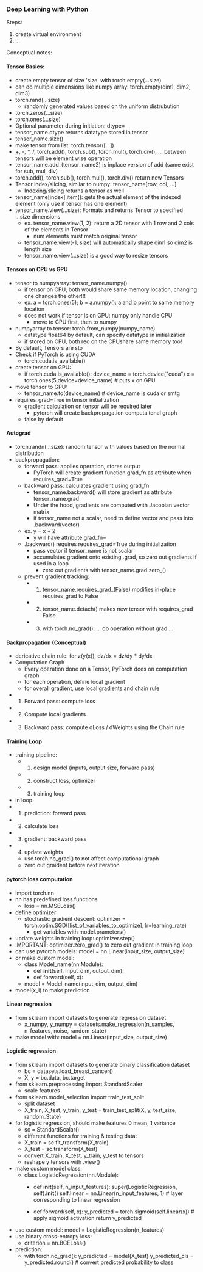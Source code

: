 ### Deep Learning with Python
Steps:

1. create virtual environment
2. ...

Conceptual notes:

#### Tensor Basics:
- create empty tensor of size 'size' with torch.empty(...size)
- can do multiple dimensions like numpy array: torch.empty(dim1, dim2, dim3)
- torch.rand(...size)
    - randomly generated values based on the uniform distrubution
- torch.zeros(...size)
- torch.ones(...size)
- Optional parameter during initiation: dtype=<type>
- tensor_name.dtype returns datatype stored in tensor
- tensor_name.size()
- make tensor from list: torch.tensor([...])
- +, -, *, /, torch.add(), torch.sub(), torch.mul(), torch.div(), ... between tensors will be element wise operation
- tensor_name.add_(tensor_name2) is inplace version of add (same exist for sub, mul, div)
- torch.add(), torch.sub(), torch.mul(), torch.div() return new Tensors
- Tensor index/slicing, similar to numpy: tensor_name[row, col, ...]
    - Indexing/slicing returns a tensor as well
- tensor_name[index].item(): gets the actual element of the indexed element (only use if tensor has one element)
- tensor_name.view(...size): Formats and returns Tensor to specified ...size dimensions 
    - ex. tensor_name.view(1, 2): return a 2D tensor with 1 row and 2 cols of the elements in Tensor
        - num elements must match original tensor
    - tensor_name.view(-1, size) will automatically shape dim1 so dim2 is length size
    - tensor_name.view(...size) is a good way to resize tensors

#### Tensors on CPU vs GPU
- tensor to numpyarray: tensor_name.numpy()
    - if tensor on CPU, both would share same memory location, changing one changes the other!!!
    - ex. a = torch.ones(5); b = a.numpy(): a and b point to same memory location
    - does not work if tensor is on GPU: numpy only handle CPU
        - move to CPU first, then to numpy
- numpyarray to tensor: torch.from_numpy(numpy_name)
    - datatype float64 by default, can specify datatype in initialization
    - if stored on CPU, both red on the CPUshare same memory too!
- By default, Tensors are sto
- Check if PyTorch is using CUDA
    - torch.cuda.is_available()
- create tensor on GPU:
    - if torch.cuda.is_available():
        device_name = torch.device("cuda")
        x = torch.ones(5,device=device_name) # puts x on GPU
- move tensor to GPU:
    - tensor_name.to(device_name) # device_name is cuda or smtg
- requires_grad=True in tensor initialization
    - gradient calculation on tensor will be required later
        - pytorch will create backpropagation computaitonal graph
    - false by default

#### Autograd
- torch.randn(...size): random tensor with values based on the normal distribution
- backpropagation:
    - forward pass: applies operation, stores output
        - PyTorch will create gradient function grad_fn as attribute when requires_grad=True
    - backward pass: calculates gradient using grad_fn
        - tensor_name.backward() will store gradient as attribute tensor_name.grad
        - Under the hood, gradients are computed with Jacobian vector matrix
        - if tensor_name not a scalar, need to define vector and pass into .backward(vector)
    - ex. y = x + 2
        - y will have attribute grad_fn=<AddBackward0>
    - .backward() requires requires_grad=True during initialization
        - pass vector if tensor_name is not scalar
        - accumulates gradient onto existing .grad, so zero out gradients if used in a loop
            - zero out gradients with tensor_name.grad.zero_()
    - prevent gradient tracking:
        - 1. tensor_name.requires_grad_(False) modifies in-place requires_grad to False
        - 2. tensor_name.detach() makes new tensor with requires_grad False
        - 3. with torch.no_grad():
                ... do operation without grad ...

#### Backpropagation (Conceptual)
- dericative chain rule: for z(y(x)), dz/dx = dz/dy * dy/dx
- Computation Graph
    - Every operation done on a Tensor, PyTorch does on computation graph
    - for each operation, define local gradient
    - for overall gradient, use local gradients and chain rule
- 1. Forward pass: compute loss
- 2. Compute local gradients
- 3. Backward pass: compute dLoss / dWeights using the Chain rule

#### Training Loop
- training pipeline:
    - 1. design model (inputs, output size, forward pass)
    - 2. construct loss, optimizer
    - 3. training loop
- in loop:
- 1. prediction: forward pass
- 2. calculate loss
- 3. gradient: backward pass
- 4. update weights
    - use torch.no_grad() to not affect computational graph
    - zero out graident before next iteration

#### pytorch loss computation
- import torch.nn
- nn has predefined loss functions
    - loss = nn.MSELoss()
- define optimizer
    - stochastic gradient descent: optimizer = torch.optim.SGD([list_of_variables_to_optimize], lr=learning_rate)
        - get variables with model.prameters()
- update weights in training loop: optimizer.step()
- IMPORTANT: optimizer.zero_grad() to zero out gradient in training loop
- can use pytorch models: model = nn.Linear(input_size, output_size)
- or make custom model:
    - class Model_name(nn.Module):
        - def __init__(self, input_dim, output_dim):
        - def forward(self, x):
    - model = Model_name(input_dim, output_dim)
- model(x_i) to make prediction

#### Linear regression
- from sklearn import datasets to generate regression dataset
    - x_numpy, y_numpy = datasets.make_regression(n_samples, n_features, noise, random_state)
- make model with: model = nn.Linear(input_size, output_size)

#### Logistic regression
- from sklearn import datasets to generate binary classification dataset
    - bc = datasets.load_breast_cancer()
    - X, y = bc.data, bc.target
- from sklearn.preprocessing import StandardScaler
    - scale features
- from sklearn.model_selection import train_test_split
    - split dataset
    - X_train, X_test, y_train, y_test = train_test_split(X, y, test_size, random_State)
- for logistic regression, should make features 0 mean, 1 variance
    - sc = StandardScalar()
    - different functions for training & testing data:
    - X_train = sc.fit_transform(X_train)
    - X_test = sc.transform(X_test)
    - convert X_train, X_test, y_train, y_test to tensors
    - reshape y tensors with .view()
- make custom model class:
    - class LogisticRegression(nn.Module):
        - def __init__(self, n_input_features):
            super(LogisticRegression, self).__init__()
            self.linear = nn.Linear(n_input_features, 1) # layer corresponding to linear regression
        
        - def forward(self, x):
            y_predicted = torch.sigmoid(self.linear(x)) # apply sigmoid activation
            return y_predicted
- use custom model: model = LogisticRegression(n_features)
- use binary cross-entropy loss:
    - criterion = nn.BCELoss()
- prediction:
    - with torch.no_grad():
        y_predicted = model(X_test)
        y_predicted_cls = y_predicted.round() # convert predicted probability to class
